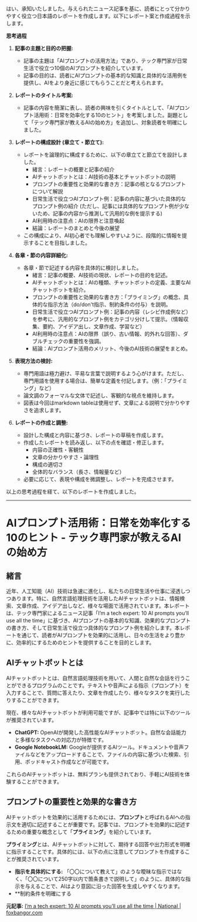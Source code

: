 はい、承知いたしました。与えられたニュース記事を基に、読者にとって分かりやすく役立つ日本語のレポートを作成します。以下にレポート案と作成過程を示します。

**思考過程**

1. **記事の主題と目的の把握:**
   - 記事の主題は「AIプロンプトの活用方法」であり、テック専門家が日常生活で役立つ10個のAIプロンプトを紹介しています。
   - 記事の目的は、読者にAIプロンプトの基本的な知識と具体的な活用例を提供し、AIをより身近に感じてもらうことだと考えられます。

2. **レポートのタイトル考案:**
   - 記事の内容を簡潔に表し、読者の興味を引くタイトルとして、「AIプロンプト活用術：日常を効率化する10のヒント」を考案しました。副題として「テック専門家が教えるAIの始め方」を追加し、対象読者を明確にしました。

3. **レポートの構成設計 (章立て・節立て):**
   - レポートを論理的に構成するために、以下の章立てと節立てを設計しました。
     - 緒言：レポートの概要と記事の紹介
     - AIチャットボットとは：AI技術の基本とチャットボットの説明
     - プロンプトの重要性と効果的な書き方：記事の核となるプロンプトについて解説
     - 日常生活で役立つAIプロンプト例：記事の内容に基づいた具体的なプロンプト例の紹介 (ただし、記事には具体的なプロンプト例が少ないため、記事の内容から推測して汎用的な例を提示する)
     - AI利用時の注意点：AIの限界と注意喚起
     - 結論：レポートのまとめと今後の展望
   - この構成により、AI初心者でも理解しやすいように、段階的に情報を提示することを目指しました。

4. **各章・節の内容詳細化:**
   - 各章・節で記述する内容を具体的に検討しました。
     - 緒言：記事の概要、AI技術の現状、レポートの目的を記述。
     - AIチャットボットとは：AIの種類、チャットボットの定義、主要なAIチャットボットを紹介。
     - プロンプトの重要性と効果的な書き方：「プライミング」の概念、具体的な指示方法（do/don't指示、制約条件の付与）を説明。
     - 日常生活で役立つAIプロンプト例：記事の内容（レシピ作成例など）を参考に、汎用的なプロンプト例をカテゴリ分けして提示。（情報収集、要約、アイデア出し、文章作成、学習など）
     - AI利用時の注意点：AIの限界（誤り、古い情報、的外れな回答）、ダブルチェックの重要性を強調。
     - 結論：AIプロンプト活用のメリット、今後のAI技術の展望をまとめ。

5. **表現方法の検討:**
   - 専門用語は極力避け、平易な言葉で説明するよう心がけます。ただし、専門用語を使用する場合は、簡単な定義を付記します。（例：「プライミング」など）
   - 論文調のフォーマルな文体で記述し、客観的な視点を維持します。
   - 図表は今回はmarkdown tableは使用せず、文章による説明で分かりやすさを追求します。

6. **レポートの作成と調整:**
   - 設計した構成と内容に基づき、レポートの草稿を作成します。
   - 作成したレポートを読み返し、以下の点を確認・修正します。
     - 内容の正確性・客観性
     - 文章の分かりやすさ・論理性
     - 構成の適切さ
     - 全体的なバランス（長さ、情報量など）
   - 必要に応じて、表現や構成を微調整し、レポートを完成させます。

以上の思考過程を経て、以下のレポートを作成しました。

---

# AIプロンプト活用術：日常を効率化する10のヒント - テック専門家が教えるAIの始め方

## 緒言

近年、人工知能（AI）技術は急速に進化し、私たちの日常生活や仕事に浸透しつつあります。特に、自然言語処理技術を活用したAIチャットボットは、情報検索、文章作成、アイデア出しなど、様々な場面で活用されています。本レポートは、テック専門家によるニュース記事「I’m a tech expert: 10 AI prompts you’ll use all the time」に基づき、AIプロンプトの基本的な知識、効果的なプロンプトの書き方、そして日常生活で役立つ具体的なプロンプト例を紹介します。本レポートを通じて、読者がAIプロンプトを効果的に活用し、日々の生活をより豊かに、効率的にするためのヒントを提供することを目的とします。

## AIチャットボットとは

AIチャットボットとは、自然言語処理技術を用いて、人間と自然な会話を行うことができるプログラムのことです。テキストや音声による指示（プロンプト）を入力することで、質問に答えたり、文章を作成したり、様々なタスクを実行したりすることができます。

現在、様々なAIチャットボットが利用可能ですが、記事中では特に以下のツールが推奨されています。

* **ChatGPT:** OpenAIが開発した高性能なAIチャットボット。自然な会話能力と多様なタスクへの対応力が特徴です。
* **Google NotebookLM:** Googleが提供するAIツール。ドキュメントや音声ファイルなどをアップロードすることで、ファイルの内容に基づいた検索、引用、ポッドキャスト作成などが可能です。

これらのAIチャットボットは、無料プランも提供されており、手軽にAI技術を体験することができます。

## プロンプトの重要性と効果的な書き方

AIチャットボットを効果的に活用するためには、**プロンプト**と呼ばれるAIへの指示文を適切に記述することが重要です。記事では、プロンプトを効果的に記述するための重要な概念として「**プライミング**」を紹介しています。

**プライミング**とは、AIチャットボットに対して、期待する回答や出力形式を明確に指示することです。具体的には、以下の点に注意してプロンプトを作成することが推奨されています。

* **指示を具体的にする:**  「〇〇について教えて」のような曖昧な指示ではなく、「〇〇について250字以内で箇条書きで説明して」のように、具体的な指示を与えることで、AIはより意図に沿った回答を生成しやすくなります。
* **制約条件を明確にする

**元記事:** [I’m a tech expert: 10 AI prompts you’ll use all the time | National | foxbangor.com](https://www.foxbangor.com/news/national/i-m-a-tech-expert-10-ai-prompts-you-ll-use-all-the-time/article_c6dcb763-e29d-5b86-9e9a-9de83178db61.html)